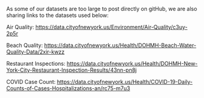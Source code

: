 As some of our datasets are too large to post directly on gitHub, we are also sharing links to the datasets used below:

Air Quality: https://data.cityofnewyork.us/Environment/Air-Quality/c3uy-2p5r

Beach Quality: https://data.cityofnewyork.us/Health/DOHMH-Beach-Water-Quality-Data/2xir-kwzz

Restaurant Inspections: https://data.cityofnewyork.us/Health/DOHMH-New-York-City-Restaurant-Inspection-Results/43nn-pn8j

COVID Case Count: https://data.cityofnewyork.us/Health/COVID-19-Daily-Counts-of-Cases-Hospitalizations-an/rc75-m7u3
